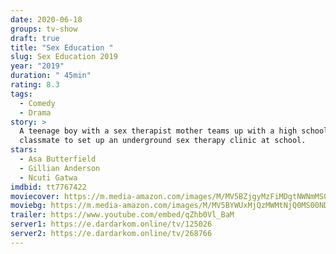 ```yaml
---
date: 2020-06-18
groups: tv-show
draft: true
title: "Sex Education "
slug: Sex Education 2019
year: "2019"
duration: " 45min"
rating: 8.3
tags:
  - Comedy
  - Drama
story: >
  A teenage boy with a sex therapist mother teams up with a high school
  classmate to set up an underground sex therapy clinic at school.
stars:
  - Asa Butterfield
  - Gillian Anderson
  - Ncuti Gatwa
imdbid: tt7767422
moviecover: https://m.media-amazon.com/images/M/MV5BZjgyMzFiMDgtNWNmMS00ZDEyLTkzYzgtMjMzZjk4YjhjZWUxXkEyXkFqcGdeQXVyNDg4MjkzNDk@._V1_SY1000_SX800_AL_.jpg
moviebg: https://m.media-amazon.com/images/M/MV5BYWUxMjQzMWMtNjQ0MS00NDExLTgzM2QtMTQ5NDhhODAxOTgwXkEyXkFqcGdeQXVyNjYyNDMwOQ@@._V1_.jpg
trailer: https://www.youtube.com/embed/qZhb0Vl_BaM
server1: https://e.dardarkom.online/tv/125026
server2: https://e.dardarkom.online/tv/268766
---
```

